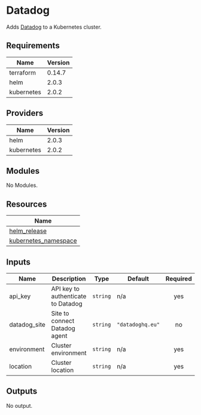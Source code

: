 # Datadog

Adds [Datadog](https://github.com/DataDog/helm-charts) to a Kubernetes cluster.

## Requirements

| Name | Version |
|------|---------|
| terraform | 0.14.7 |
| helm | 2.0.3 |
| kubernetes | 2.0.2 |

## Providers

| Name | Version |
|------|---------|
| helm | 2.0.3 |
| kubernetes | 2.0.2 |

## Modules

No Modules.

## Resources

| Name |
|------|
| [helm_release](https://registry.terraform.io/providers/hashicorp/helm/2.0.3/docs/resources/release) |
| [kubernetes_namespace](https://registry.terraform.io/providers/hashicorp/kubernetes/2.0.2/docs/resources/namespace) |

## Inputs

| Name | Description | Type | Default | Required |
|------|-------------|------|---------|:--------:|
| api\_key | API key to authenticate to Datadog | `string` | n/a | yes |
| datadog\_site | Site to connect Datadog agent | `string` | `"datadoghq.eu"` | no |
| environment | Cluster environment | `string` | n/a | yes |
| location | Cluster location | `string` | n/a | yes |

## Outputs

No output.
